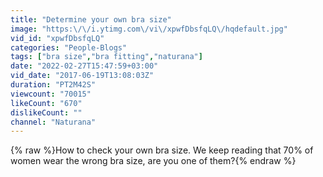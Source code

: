 ```yaml
---
title: "Determine your own bra size"
image: "https:\/\/i.ytimg.com\/vi\/xpwfDbsfqLQ\/hqdefault.jpg"
vid_id: "xpwfDbsfqLQ"
categories: "People-Blogs"
tags: ["bra size","bra fitting","naturana"]
date: "2022-02-27T15:47:59+03:00"
vid_date: "2017-06-19T13:08:03Z"
duration: "PT2M42S"
viewcount: "70015"
likeCount: "670"
dislikeCount: ""
channel: "Naturana"
---
```

{% raw %}How to check your own bra size. We keep reading that 70% of women wear the wrong bra size, are you one of them?{% endraw %}
